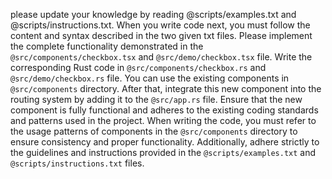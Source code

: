 please update your knowledge by reading @scripts/examples.txt and @scripts/instructions.txt. When you write code next, you must follow the content and syntax described in the two given txt files.
Please implement the complete functionality demonstrated in the `@src/components/checkbox.tsx` and `@src/demo/checkbox.tsx` file. Write the corresponding Rust code in `@src/components/checkbox.rs` and `@src/demo/checkbox.rs` file. You can use the existing components in `@src/components` directory. After that, integrate this new component into the routing system by adding it to the `@src/app.rs` file.
Ensure that the new component is fully functional and adheres to the existing coding standards and patterns used in the project.
When writing the code, you must refer to the usage patterns of components in the `@src/components` directory to ensure consistency and proper functionality. Additionally, adhere strictly to the guidelines and instructions provided in the `@scripts/examples.txt` and `@scripts/instructions.txt` files.
